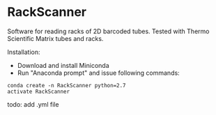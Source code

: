 # RackScanner
Software for reading racks of 2D barcoded tubes. Tested with Thermo Scientific Matrix tubes and racks.

Installation:
- Download and install Miniconda
- Run "Anaconda prompt" and issue following commands:
```
conda create -n RackScanner python=2.7
activate RackScanner

```
todo: add .yml file  
